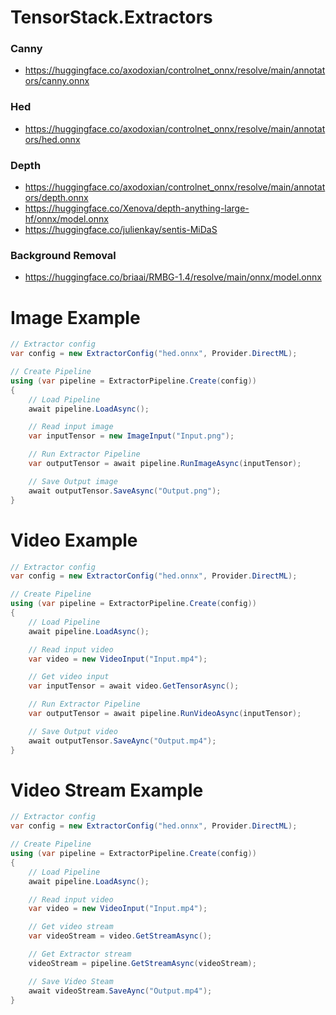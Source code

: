 # TensorStack.Extractors

### Canny
* https://huggingface.co/axodoxian/controlnet_onnx/resolve/main/annotators/canny.onnx

### Hed
* https://huggingface.co/axodoxian/controlnet_onnx/resolve/main/annotators/hed.onnx

### Depth
* https://huggingface.co/axodoxian/controlnet_onnx/resolve/main/annotators/depth.onnx
* https://huggingface.co/Xenova/depth-anything-large-hf/onnx/model.onnx
* https://huggingface.co/julienkay/sentis-MiDaS

### Background Removal
* https://huggingface.co/briaai/RMBG-1.4/resolve/main/onnx/model.onnx


# Image Example
```csharp
// Extractor config
var config = new ExtractorConfig("hed.onnx", Provider.DirectML);

// Create Pipeline
using (var pipeline = ExtractorPipeline.Create(config))
{
    // Load Pipeline
    await pipeline.LoadAsync();

    // Read input image
    var inputTensor = new ImageInput("Input.png");

    // Run Extractor Pipeline
    var outputTensor = await pipeline.RunImageAsync(inputTensor);

    // Save Output image
    await outputTensor.SaveAsync("Output.png");
}
```



# Video Example
```csharp
// Extractor config
var config = new ExtractorConfig("hed.onnx", Provider.DirectML);

// Create Pipeline
using (var pipeline = ExtractorPipeline.Create(config))
{
    // Load Pipeline
    await pipeline.LoadAsync();

    // Read input video
    var video = new VideoInput("Input.mp4");

    // Get video input
    var inputTensor = await video.GetTensorAsync();

    // Run Extractor Pipeline
    var outputTensor = await pipeline.RunVideoAsync(inputTensor);

    // Save Output video
    await outputTensor.SaveAync("Output.mp4");
}
```



# Video Stream Example
```csharp
// Extractor config
var config = new ExtractorConfig("hed.onnx", Provider.DirectML);

// Create Pipeline
using (var pipeline = ExtractorPipeline.Create(config))
{
    // Load Pipeline
    await pipeline.LoadAsync();

    // Read input video
    var video = new VideoInput("Input.mp4");

    // Get video stream
    var videoStream = video.GetStreamAsync();

    // Get Extractor stream
    videoStream = pipeline.GetStreamAsync(videoStream);

    // Save Video Steam
    await videoStream.SaveAync("Output.mp4");
}
```